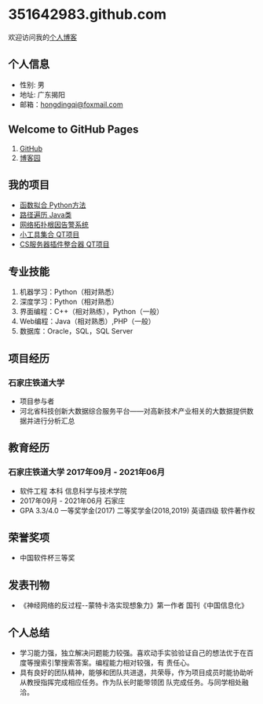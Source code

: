 # 351642983.github.com

欢迎访问我的[个人博客](351642983.github.io)


## 个人信息
- 性别: 男
- 地址: 广东揭阳
- 邮箱：hongdingqi@foxmail.com

## Welcome to GitHub Pages

1. [GitHub](https://github.com/351642983)
2. [博客园](https://www.cnblogs.com/halone)

## 我的项目

- [函数拟合 Python方法](https://github.com/351642983/CurveFitPredict)
- [路径遍历 Java类](https://github.com/351642983/Subway)
- [网络拓扑根因告警系统](https://github.com/351642983/FindWebRoot)
- [小工具集合 QT项目](https://github.com/351642983/LittleWindowTools)
- [CS服务器插件整合器 QT项目](https://github.com/351642983/CS_Plugin_test)


## 专业技能
1. 机器学习：Python（相对熟悉） 
2. 深度学习：Python（相对熟悉） 
3. 界面编程：C++（相对熟练），Python（一般） 
4. Web编程：Java（相对熟悉）,PHP（一般） 
5. 数据库：Oracle，SQL，SQL	Server 


## 项目经历
### 石家庄铁道大学
- 项目参与者
- 河北省科技创新大数据综合服务平台——对高新技术产业相关的大数据提供数据并进行分析汇总 

## 教育经历 
### 石家庄铁道大学       2017年09月	-	2021年06月 
- 软件工程	本科	信息科学与技术学院
- 2017年09月		-	2021年06月 石家庄
- GPA	3.3/4.0		一等奖学金(2017)		二等奖学金(2018,2019) 英语四级		软件著作权 

## 荣誉奖项 
- 中国软件杯三等奖

## 发表刊物
- 《神经网络的反过程--蒙特卡洛实现想象力》第一作者	国刊《中国信息化》 

## 个人总结 
- 学习能力强，独立解决问题能力较强。喜欢动手实验验证自己的想法优于在百度等搜索引擎搜索答案。编程能力相对较强，有 责任心。
- 具有良好的团队精神，能够和团队共进退，共荣辱，作为项目成员时能协助听从教授指挥完成相应任务。作为队长时能带领团 队完成任务。与同学相处融洽。
